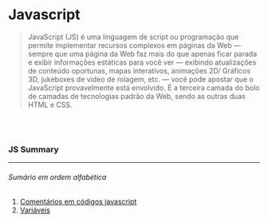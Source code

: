 # Javascript

> JavaScript (JS) é uma linguagem de script ou programação que permite implementar recursos complexos em páginas da Web — sempre que uma página da Web faz mais do que apenas ficar parada e exibir informações estáticas para você ver — exibindo atualizações de conteúdo oportunas, mapas interativos, animações 2D/ Gráficos 3D, jukeboxes de vídeo de rolagem, etc. — você pode apostar que o JavaScript provavelmente está envolvido. É a terceira camada do bolo de camadas de tecnologias padrão da Web, sendo as outras duas HTML e CSS.


<br></br>

### JS Summary
---  
###### Sumário em ordem alfabética

1. [Comentários em códigos javascript](https://github.com/dagbertoRigue/web-design/blob/main/03-javascript/comentarios.js)  
2. [Variáveis](https://github.com/dagbertoRigue/web-design/blob/main/03-javascript/variaveis.js)
